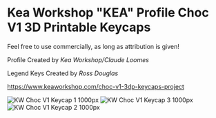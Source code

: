 # Kea Workshop "KEA" Profile Choc V1 3D Printable Keycaps

Feel free to use commercially, as long as attribution is given!

Profile Created by *Kea Workshop/Claude Loomes*

Legend Keys Created by *Ross Douglas*

https://www.keaworkshop.com/choc-v1-3dp-keycaps-project


![KW Choc V1 Keycap 1 1000px ](https://github.com/klouderone/kwchocv1keycaps/assets/136342173/fe14f961-8a48-4431-bf91-d87cf4a46852)
![KW Choc V1 Keycap 3 1000px ](https://github.com/klouderone/kwchocv1keycaps/assets/136342173/4e941cb2-457c-480f-855f-f92ca84ea3c6)
![KW Choc V1 Keycap 2 1000px ](https://github.com/klouderone/kwchocv1keycaps/assets/136342173/460090e3-32b2-4aa7-927e-91611836d9b1)



